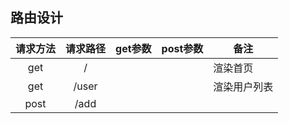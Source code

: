 ## 路由设计

| 请求方法 | 请求路径 | get参数 | post参数 | 备注 |
| :------: | :------: | :------: | :--: | -------- |
| get | / |          |  |渲染首页|
| get | /user | |  |渲染用户列表|
| post | /add | |  ||
